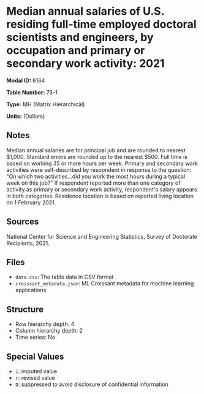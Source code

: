 # Median annual salaries of U.S. residing full-time employed doctoral scientists and engineers, by occupation and primary or secondary work activity: 2021

**Modal ID:** 8164

**Table Number:** 73-1

**Type:** MH (Matrix Hierarchical)

**Units:** (Dollars)

## Notes

Median annual salaries are for principal job and are rounded to nearest $1,000. Standard errors are rounded up to the nearest $500. Full time is based on working 35 or more hours per week. Primary and secondary work activities were self-described by respondent in response to the question: "On which two activities...did you work the most hours during a typical week on this job?" If respondent reported more than one category of activity as primary or secondary work activity, respondent's salary appears in both categories. Residence location is based on reported living location on 1 February 2021.

## Sources

National Center for Science and Engineering Statistics, Survey of Doctorate Recipients, 2021.

## Files

- `data.csv`: The table data in CSV format
- `croissant_metadata.json`: ML Croissant metadata for machine learning applications

## Structure

- Row hierarchy depth: 4
- Column hierarchy depth: 2
- Time series: No

## Special Values

- `i`: imputed value
- `r`: revised value
- `D`: suppressed to avoid disclosure of confidential information
